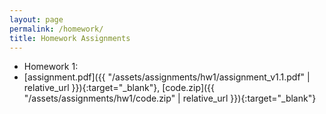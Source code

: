 ```yaml
---
layout: page
permalink: /homework/
title: Homework Assignments
---
```

- Homework 1:
- [assignment.pdf]({{ "/assets/assignments/hw1/assignment_v1.1.pdf" | relative_url }}){:target="\_blank"}, [code.zip]({{ "/assets/assignments/hw1/code.zip" | relative_url }}){:target="\_blank"}
